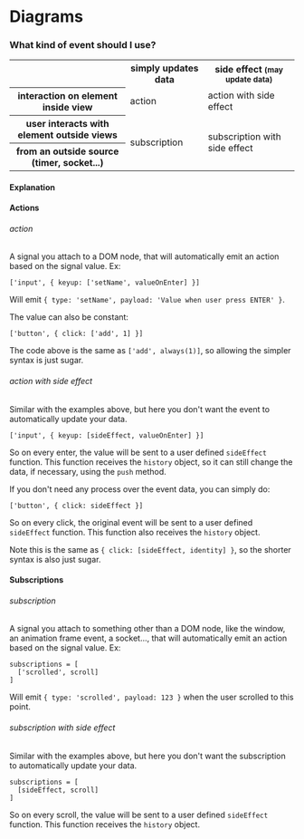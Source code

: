 # Diagrams

### What kind of event should I use?

<table>
  <tr>
  	<th></th>
  	<th>simply updates data</th>
  	<th>side effect <small>(may update data)</small></th> 
  </tr>  
  <tr>
  	<th>interaction on element inside view</th>  
  	<td>action</td>
  	<td>action with side effect</td>
  </tr>
  <tr>
  	<th>user interacts with element outside views</th>
  	<td rowspan="2">subscription</td>
  	<td rowspan="2">subscription with side effect</td>
  </tr>
  <tr>
  	<th>from an outside source (timer, socket...)</th>
  </tr>
</table>

#### Explanation

#### Actions

###### action

A signal you attach to a DOM node, that will automatically emit an action based on the signal value. Ex:

```
['input', { keyup: ['setName', valueOnEnter] }]
```

Will emit `{ type: 'setName', payload: 'Value when user press ENTER' }`.

The value can also be constant:

```
['button', { click: ['add', 1] }]
```

The code above is the same as `['add', always(1)]`, so allowing the simpler syntax is just sugar.

###### action with side effect

Similar with the examples above, but here you don't want the event to automatically update your data.

```
['input', { keyup: [sideEffect, valueOnEnter] }]
```

So on every enter, the value will be sent to a user defined `sideEffect` function. This function receives the `history` object, so it can still change the data, if necessary, using the `push` method.

If you don't need any process over the event data, you can simply do:

```
['button', { click: sideEffect }]
```

So on every click, the original event will be sent to a user defined `sideEffect` function. This function also receives the `history` object.

Note this is the same as `{ click: [sideEffect, identity] }`, so the shorter syntax is also just sugar.


#### Subscriptions

###### subscription

A signal you attach to something other than a DOM node, like the window, an animation frame event, a socket..., that will automatically emit an action based on the signal value. Ex:

```
subscriptions = [
  ['scrolled', scroll]
]
```

Will emit `{ type: 'scrolled', payload: 123 }` when the user scrolled to this point.

###### subscription with side effect

Similar with the examples above, but here you don't want the subscription to automatically update your data.

```
subscriptions = [
  [sideEffect, scroll]
]
```

So on every scroll, the value will be sent to a user defined `sideEffect` function. This function receives the `history` object.